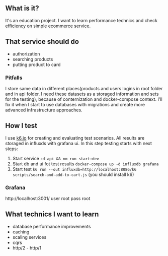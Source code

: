 ## What is it?

It's an education project. I want to learn performance technics 
and check efficiency on simple ecommerce service.

## That service should do

- authorization
- searching products
- putting product to card

### Pitfalls
I store same data in different places(products and users logins in
root folder and in api folder. I need these datasets as a storaged 
information and sets for the testing), because of conternization 
and docker-compose context. I'll fix it when I start to use 
databases with migrations and create more advanced infrastructure 
approaches.

## How I test

I use [k6.io](https://k6.io/) for creating and evaluating test scenarios.
All results are storaged in influxds with grafana ui.
In this step testing starts with next steps:
 1. Start service `cd api && nm run start:dev`
 2. Start db and ui fot test results `docker-compose up -d influxdb grafana `
 3. Start test `k6 run --out influxdb=http://localhost:8086/k6 scripts/search-and-add-to-cart.js` (you should install k6)

### Grafana
http://localhost:3001/
user root
pass root

## What technics I want to learn
- database performance improvements
- caching
- scaling services
- cqrs
- http/2 - http/1

